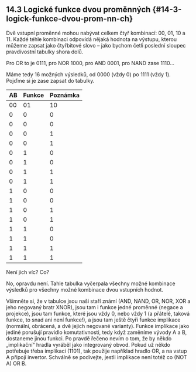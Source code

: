 ## 14.3 Logické funkce dvou proměnných {#14-3-logick-funkce-dvou-prom-nn-ch}

Dvě vstupní proměnné mohou nabývat celkem čtyř kombinací: 00, 01, 10 a 11\. Každé téhle kombinaci odpovídá nějaká hodnota na výstupu, kterou můžeme zapsat jako čtyřbitové slovo – jako bychom četli poslední sloupec pravdivostní tabulky shora dolů.

Pro OR to je 0111, pro NOR 1000, pro AND 0001, pro NAND zase 1110...

Máme tedy 16 možných výsledků, od 0000 (vždy 0) po 1111 (vždy 1). Pojďme si je zase zapsat do tabulky.

| AB | Funkce | Poznámka |
| --- | --- | --- |
| 00 | 01 | 10 | 11 |
| 0 | 0 | 0 | 0 | Y = 0 | Kontradikce, vždy 0 |
| 0 | 0 | 0 | 1 | Y = A AND B | Součin (konjunkce) |
| 0 | 0 | 1 | 0 | Y = NOT (A –&gt; B) | Nonimplikace |
| 0 | 0 | 1 | 1 | Y = A | Projekce A |
| 0 | 1 | 0 | 0 | Y = NOT (A &lt;– B) | Obrácená nonimplikace |
| 0 | 1 | 0 | 1 | Y = B | Projekce B |
| 0 | 1 | 1 | 0 | Y = A XOR B | Nonekvivalence |
| 0 | 1 | 1 | 1 | Y = A OR B | Disjunkce |
| 1 | 0 | 0 | 0 | Y = NOT (A OR B) | NOR |
| 1 | 0 | 0 | 1 | Y = A XNOR B | Ekvivalence |
| 1 | 0 | 1 | 0 | Y = NOT B | Negace B |
| 1 | 0 | 1 | 1 | Y = A &lt;– B | Obrácená implikace |
| 1 | 1 | 0 | 0 | Y = NOT A | Negace A |
| 1 | 1 | 0 | 1 | Y = A –&gt; B | Implikace |
| 1 | 1 | 1 | 0 | Y = NOT (A AND B) | NAND |
| 1 | 1 | 1 | 1 | Y = 1 | Tautologie, vždy 1 |

Není jich víc? Co?

No, opravdu není. Tahle tabulka vyčerpala všechny možné kombinace výsledků pro všechny možné kombinace dvou vstupních hodnot.

Všimněte si, že v tabulce jsou naši staří známí (AND, NAND, OR, NOR, XOR a jeho negovaný bratr XNOR), jsou tam i funkce jedné proměnné (negace a projekce), jsou tam funkce, které jsou vždy 0, nebo vždy 1 (a přátelé, taková funkce, to snad ani není funkce!), a jsou tam ještě čtyři funkce implikace (normální, obrácená, a dvě jejich negované varianty). Funkce implikace jako jediné porušují pravidlo komutativnosti, tedy když zaměníme vývody A a B, dostaneme jinou funkci. Po pravdě řečeno nevím o tom, že by někdo „implikační“ hradla vyráběl jako integrovaný obvod. Pokud už někdo potřebuje třeba implikaci (1101), tak použije například hradlo OR, a na vstup A připojí invertor. Schválně se podívejte, jestli implikace není totéž co (NOT A) OR B.
